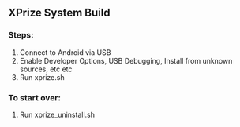 ## XPrize System Build

### Steps:
1. Connect to Android via USB
2. Enable Developer Options, USB Debugging, Install from unknown sources, etc etc
3. Run xprize.sh

### To start over:
1. Run xprize_uninstall.sh
